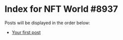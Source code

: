 # Index for NFT World #8937
Posts will be displayed in the order below:

- [Your first post](./001-first.md)

